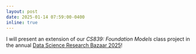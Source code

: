 ```yaml
---
layout: post
date: 2025-01-14 07:59:00-0400
inline: true
---
```


I will present an extension of our _CS839: Foundation Models_ class project in the annual [Data Science Research Bazaar 2025](https://bazaar.datascience.wisc.edu/)!